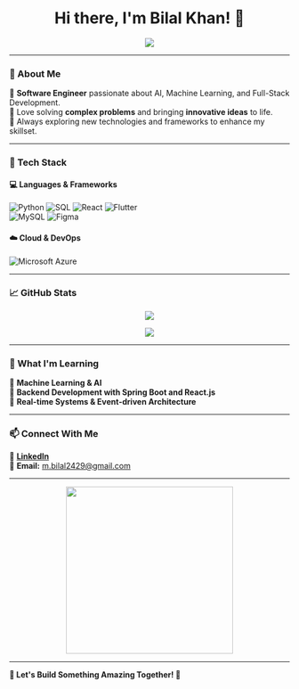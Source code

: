 <h1 align="center">Hi there, I'm Bilal Khan! 👋</h1>

<p align="center">
  <img src="https://readme-typing-svg.herokuapp.com?font=Fira+Code&pause=1000&width=435&lines=Passionate+Software+Engineer;AI+Enthusiast+;Innovating+one+line+at+a+time">
</p>

---

### 🚀 About Me  
🔹 **Software Engineer** passionate about AI, Machine Learning, and Full-Stack Development.  
🔹 Love solving **complex problems** and bringing **innovative ideas** to life.  
🔹 Always exploring new technologies and frameworks to enhance my skillset.  

---

### 🔧 Tech Stack  
#### 💻 **Languages & Frameworks**  
![Python](https://img.shields.io/badge/Python-3776AB?style=for-the-badge&logo=python&logoColor=white)
![SQL](https://img.shields.io/badge/SQL-4479A1?style=for-the-badge&logo=sqlite&logoColor=white)
![React](https://img.shields.io/badge/React.js-61DAFB?style=for-the-badge&logo=react&logoColor=black)
![Flutter](https://img.shields.io/badge/Flutter-02569B?style=for-the-badge&logo=flutter&logoColor=white)  
![MySQL](https://img.shields.io/badge/MySQL-4479A1?style=for-the-badge&logo=mysql&logoColor=white)
![Figma](https://img.shields.io/badge/Figma-0AC97F?style=for-the-badge&logo=figma&logoColor=white)

#### ☁️ **Cloud & DevOps**  
![Microsoft Azure](https://img.shields.io/badge/Azure-0078D4?style=for-the-badge&logo=microsoftazure&logoColor=white)

---

### 📈 GitHub Stats  
<p align="center">
  <img src="https://github-readme-stats.vercel.app/api?username=Bilal-Ayoob&show_icons=true&theme=radical">
</p>

<p align="center">
  <img src="https://github-readme-streak-stats.herokuapp.com/?user=Bilal-Ayoob&theme=radical">
</p>

---

### 🌱 What I'm Learning  
📌 **Machine Learning & AI**  
📌 **Backend Development with Spring Boot  and React.js**  
📌 **Real-time Systems & Event-driven Architecture**  

---
<!--
### 💡 Featured Projects  
🚀 [**KyanBot - AI Study Companion**](https://github.com/Bilal-Khan/KyanBot)  
🔹 AI-powered **robot** for study assistance, focus tracking & speech processing.  
🔹 **Tech Stack:** Python, Coqui TTS, Vosk STT, Azure, SQLite  

🎬 [**Cinema Booking System**](https://github.com/Bilal-Khan/CinemaBookingSystem)  
🔹 Advanced **online booking** platform for cinema tickets.  
🔹 **Tech Stack:** Spring Boot, Angular, MySQL, Azure  

---
-->

### 📫 Connect With Me  
🔗 [**LinkedIn**](www.linkedin.com/in/bilal-ayoob-5840b7230)  
📧 **Email:** m.bilal2429@gmail.com

---

<p align="center">
  <img src="https://media.giphy.com/media/QTfX9Ejfra3ZmNxh6B/giphy.gif" width="300">
</p>

---

**🔗 Let's Build Something Amazing Together! 🚀**  
